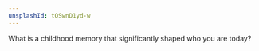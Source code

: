 ```yaml
---
unsplashId: tOSwnD1yd-w
---
```


What is a childhood memory that significantly shaped who you are today?

